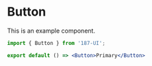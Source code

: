 # Button

This is an example component.

```jsx
import { Button } from '187-UI';

export default () => <Button>Primary</Button>
```
